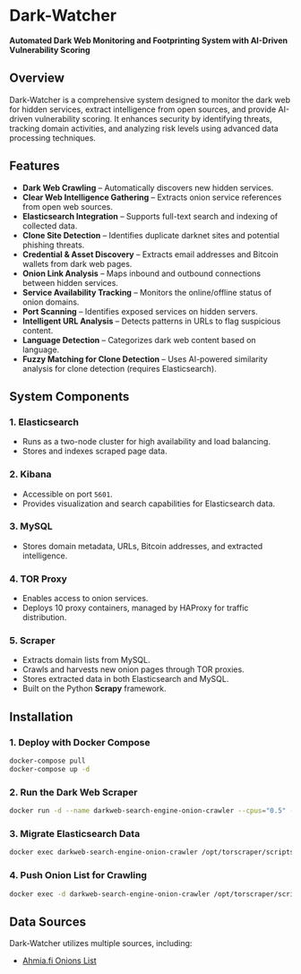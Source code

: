 # **Dark-Watcher**  
**Automated Dark Web Monitoring and Footprinting System with AI-Driven Vulnerability Scoring**  

## **Overview**  
Dark-Watcher is a comprehensive system designed to monitor the dark web for hidden services, extract intelligence from open sources, and provide AI-driven vulnerability scoring. It enhances security by identifying threats, tracking domain activities, and analyzing risk levels using advanced data processing techniques.  

## **Features**  

- **Dark Web Crawling** – Automatically discovers new hidden services.  
- **Clear Web Intelligence Gathering** – Extracts onion service references from open web sources.  
- **Elasticsearch Integration** – Supports full-text search and indexing of collected data.  
- **Clone Site Detection** – Identifies duplicate darknet sites and potential phishing threats.  
- **Credential & Asset Discovery** – Extracts email addresses and Bitcoin wallets from dark web pages.  
- **Onion Link Analysis** – Maps inbound and outbound connections between hidden services.  
- **Service Availability Tracking** – Monitors the online/offline status of onion domains.  
- **Port Scanning** – Identifies exposed services on hidden servers.  
- **Intelligent URL Analysis** – Detects patterns in URLs to flag suspicious content.  
- **Language Detection** – Categorizes dark web content based on language.  
- **Fuzzy Matching for Clone Detection** – Uses AI-powered similarity analysis for clone detection (requires Elasticsearch).  

## **System Components**  

### **1. Elasticsearch**  
- Runs as a two-node cluster for high availability and load balancing.  
- Stores and indexes scraped page data.  

### **2. Kibana**  
- Accessible on port `5601`.  
- Provides visualization and search capabilities for Elasticsearch data.  

### **3. MySQL**  
- Stores domain metadata, URLs, Bitcoin addresses, and extracted intelligence.  

### **4. TOR Proxy**  
- Enables access to onion services.  
- Deploys 10 proxy containers, managed by HAProxy for traffic distribution.  

### **5. Scraper**  
- Extracts domain lists from MySQL.  
- Crawls and harvests new onion pages through TOR proxies.  
- Stores extracted data in both Elasticsearch and MySQL.  
- Built on the Python **Scrapy** framework.  

## **Installation**  

### **1. Deploy with Docker Compose**  
```bash
docker-compose pull
docker-compose up -d
```

### **2. Run the Dark Web Scraper**  
```bash
docker run -d --name darkweb-search-engine-onion-crawler --cpus="0.5" --restart=always --network=built-images_default dapperblondie/scraper_crawler_complete /opt/torscraper/scripts/start_onion_scrapy.sh
```

### **3. Migrate Elasticsearch Data**  
```bash
docker exec darkweb-search-engine-onion-crawler /opt/torscraper/scripts/elasticsearch_migrate.sh
```

### **4. Push Onion List for Crawling**  
```bash
docker exec -d darkweb-search-engine-onion-crawler /opt/torscraper/scripts/push_list.sh /opt/torscraper/onions_list/onions.txt
```

## **Data Sources**  
Dark-Watcher utilizes multiple sources, including:  
- [Ahmia.fi Onions List](https://ahmia.fi/onions/)  


